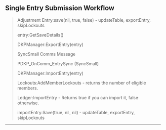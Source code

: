 ## Single Entry Submission Workflow

> Adjustment Entry:save(nil, true, false) - updateTable, exportEntry, skipLockouts
> 
> entry:GetSaveDetails()
> 
> DKPManager:ExportEntry(entry)
> 
> SyncSmall Comms Message
> 
> PDKP_OnComm_EntrySync (SyncSmall)
> 
> DKPManager:ImportEntry(entry)
> 
> Lockouts:AddMemberLockouts - returns the number of eligible members.
> 
> Ledger:ImportEntry - Returns true if you can import it, false otherwise.
> 
> importEntry:Save(true, nil, nil) - updateTable, exportEntry, skipLockouts

---
